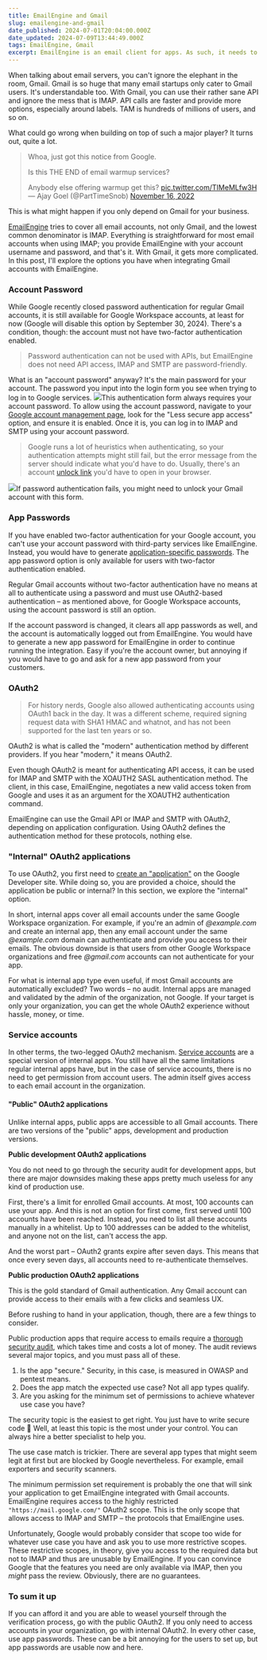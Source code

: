 ```yaml
---
title: EmailEngine and Gmail
slug: emailengine-and-gmail
date_published: 2024-07-01T20:04:00.000Z
date_updated: 2024-07-09T13:44:49.000Z
tags: EmailEngine, Gmail
excerpt: EmailEngine is an email client for apps. As such, it needs to talk to different email servers. In this post, I'll go through all the possible options there are to integrate Gmail email accounts with EmailEngine.
---
```


When talking about email servers, you can't ignore the elephant in the room, Gmail. Gmail is so huge that many email startups only cater to Gmail users. It's understandable too. With Gmail, you can use their rather sane API and ignore the mess that is IMAP. API calls are faster and provide more options, especially around labels. TAM is hundreds of millions of users, and so on.

What could go wrong when building on top of such a major player? It turns out, quite a lot.

> Whoa, just got this notice from Google.
> 
> Is this THE END of email warmup services?
> 
> Anybody else offering warmup get this? [pic.twitter.com/TIMeMLfw3H](https://t.co/TIMeMLfw3H)
> — Ajay Goel (@PartTimeSnob) [November 16, 2022](https://twitter.com/PartTimeSnob/status/1592886204709625857?ref_src=twsrc%5Etfw)

This is what might happen if you only depend on Gmail for your business.

[EmailEngine](https://emailengine.app/) tries to cover all email accounts, not only Gmail, and the lowest common denominator is IMAP. Everything is straightforward for most email accounts when using IMAP; you provide EmailEngine with your account username and password, and that's it. With Gmail, it gets more complicated. In this post, I'll explore the options you have when integrating Gmail accounts with EmailEngine.

### Account Password

While Google recently closed password authentication for regular Gmail accounts, it is still available for Google Workspace accounts, at least for now (Google will disable this option by September 30, 2024). There's a condition, though: the account must not have two-factor authentication enabled.

> Password authentication can not be used with APIs, but EmailEngine does not need API access, IMAP and SMTP are password-friendly.

What is an "account password" anyway? It's the main password for your account. The password you input into the login form you see when trying to log in to Google services.
![](__GHOST_URL__/content/images/2022/11/Screenshot-2022-11-17-at-15.03.35-1.png)This authentication form always requires your account password.
To allow using the account password, navigate to your [Google account management page](https://myaccount.google.com/lesssecureapps), look for the "Less secure app access" option, and ensure it is enabled. Once it is, you can log in to IMAP and SMTP using your account password.

> Google runs a lot of heuristics when authenticating, so your authentication attempts might still fail, but the error message from the server should indicate what you'd have to do. Usually, there's an account [unlock link](https://accounts.google.com/b/0/displayunlockcaptcha) you'd have to open in your browser.

![](__GHOST_URL__/content/images/2022/11/Screenshot-2022-11-17-at-14.24.43.png)If password authentication fails, you might need to unlock your Gmail account with this form.
### App Passwords

If you have enabled two-factor authentication for your Google account, you can't use your account password with third-party services like EmailEngine. Instead, you would have to generate [application-specific passwords](https://support.google.com/accounts/answer/185833?hl=en). The app password option is only available for users with two-factor authentication enabled. 

Regular Gmail accounts without two-factor authentication have no means at all to authenticate using a password and must use OAuth2-based authentication – as mentioned above, for Google Workspace accounts, using the account password is still an option.

If the account password is changed, it clears all app passwords as well, and the account is automatically logged out from EmailEngine. You would have to generate a new app password for EmailEngine in order to continue running the integration. Easy if you're the account owner, but annoying if you would have to go and ask for a new app password from your customers.

### OAuth2

> For history nerds, Google also allowed authenticating accounts using OAuth1 back in the day. It was a different scheme, required signing request data with SHA1 HMAC and whatnot, and has not been supported for the last ten years or so.

OAuth2 is what is called the "modern" authentication method by different providers. If you hear "modern," it means OAuth2.

Even though OAuth2 is meant for authenticating API access, it can be used for IMAP and SMTP with the XOAUTH2 SASL authentication method. The client, in this case, EmailEngine, negotiates a new valid access token from Google and uses it as an argument for the XOAUTH2 authentication command.

EmailEngine can use the Gmail API or IMAP and SMTP with OAuth2, depending on application configuration. Using OAuth2 defines the authentication method for these protocols, nothing else.

### "Internal" OAuth2 applications

To use OAuth2, you first need to [create an "application"](__GHOST_URL__/setting-up-gmail-oauth2-for-imap-api/) on the Google Developer site. While doing so, you are provided a choice, should the application be public or internal? In this section, we explore the "internal" option.

In short, internal apps cover all email accounts under the same Google Workspace organization. For example, if you're an admin of *@example.com* and create an internal app, then any email account under the same *@example.com* domain can authenticate and provide you access to their emails. The obvious downside is that users from other Google Workspace organizations and free *@gmail.com* accounts can not authenticate for your app.

For what is internal app type even useful, if most Gmail accounts are automatically excluded? Two words – no audit. Internal apps are managed and validated by the admin of the organization, not Google. If your target is only your organization, you can get the whole OAuth2 experience without hassle, money, or time.

### Service accounts

In other terms, the two-legged OAuth2 mechanism. [Service accounts](__GHOST_URL__/gmail-oauth-service-accounts/) are a special version of internal apps. You still have all the same limitations regular internal apps have, but in the case of service accounts, there is no need to get permission from account users. The admin itself gives access to each email account in the organization.

#### "Public" OAuth2 applications

Unlike internal apps, public apps are accessible to all Gmail accounts. There are two versions of the "public" apps, development and production versions.

**Public development OAuth2 applications**

You do not need to go through the security audit for development apps, but there are major downsides making these apps pretty much useless for any kind of production use.

First, there's a limit for enrolled Gmail accounts. At most, 100 accounts can use your app. And this is not an option for first come, first served until 100 accounts have been reached. Instead, you need to list all these accounts manually in a whitelist. Up to 100 addresses can be added to the whitelist, and anyone not on the list, can't access the app.

And the worst part – OAuth2 grants expire after seven days. This means that once every seven days, all accounts need to re-authenticate themselves.

**Public production OAuth2 applications**

This is the gold standard of Gmail authentication. Any Gmail account can provide access to their emails with a few clicks and seamless UX.

Before rushing to hand in your application, though, there are a few things to consider.

Public production apps that require access to emails require a [thorough security audit](https://support.google.com/cloud/answer/9110914), which takes time and costs a lot of money. The audit reviews several major topics, and you must pass all of these.

1. Is the app "secure." Security, in this case, is measured in OWASP and pentest means.
2. Does the app match the expected use case? Not all app types qualify.
3. Are you asking for the minimum set of permissions to achieve whatever use case you have?

The security topic is the easiest to get right. You just have to write secure code 🫣 Well, at least this topic is the most under your control. You can always hire a better specialist to help you.

The use case match is trickier. There are several app types that might seem legit at first but are blocked by Google nevertheless. For example, email exporters and security scanners.

The minimum permission set requirement is probably the one that will sink your application to get EmailEngine integrated with Gmail accounts. EmailEngine requires access to the highly restricted `"https://mail.google.com/"` OAuth2 scope. This is the only scope that allows access to IMAP and SMTP – the protocols that EmailEngine uses.

Unfortunately, Google would probably consider that scope too wide for whatever use case you have and ask you to use more restrictive scopes. These restrictive scopes, in theory, give you access to the required data but not to IMAP and thus are unusable by EmailEngine. If you can convince Google that the features you need are only available via IMAP, then you *might* pass the review. Obviously, there are no guarantees.

### To sum it up

If you can afford it and you are able to weasel yourself through the verification process, go with the public OAuth2. If you only need to access accounts in your organization, go with internal OAuth2. In every other case, use app passwords. These can be a bit annoying for the users to set up, but app passwords are usable now and here.
